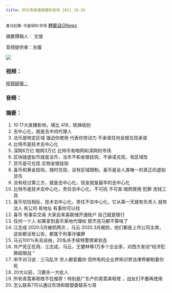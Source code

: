 ```yaml
---
title: 郭文贵直播摘要和音频 2021.10.20
---
```

`喜马拉雅-华盛顿DC农场` [轉載自GNews](https://gnews.org/zh-hans/1606642/)

摘要撰稿人： 文俊

音频提供者：左媛


![](https://assets.gnews.org/wp-content/uploads/2021/10/Screen-Shot-2021-10-20-at-2.19.13-PM.png)


### 视频：

[视频链接：](https://gtv.org/video/id=61700c08304e992109b806ee)

### 音频：

### 摘要：

1. 10·17大直播影响，堪比 419，核弹级别
2. 去中心化，就是去中间代理人
3. 法币是特定区域 强迫你使用 代表你劳动力 不承诺任何金银兑现承诺
4. 比特币是技术去中心化
5. 深网6万亿 暗网3万亿 比特币有暗网和深网的市场
6. 区块链虚拟币就是法币，法币不和金银挂钩，不承诺兑现，有区域性
7. 货币是可兑现 实物金银挂钩
8. 喜币和黄金挂钩，随时兑现，没有区域限制。喜币是全人类唯一的真正的虚拟货币
9. 没有经过第三方，就是去中心化，现金就是最早的去中心化
10. 比特币是技术去中心化，责任去中心化，不可找 不可查 暗网使用 犯罪 洗钱工具
11. 喜币恰恰相反，技术去中心化，责任不去中心化，它从第一天就有负责人 就有法人 有公司 有地址 有事你可以找
12. 喜币 有事实交易 大家会来喜联储开通账户 自己就是银行
13. 任何一个人 如果拿到喜币某地代理权 那杰克马都不算啥了
14. 江志成 2020.5月被抓两次 ，马云 2020.3月被抓，他们都是上市公司主席，这些都没有公告，都属于刑事诈骗罪
15. 马云100%失去自由，20名杀手级特警绑架状态
16. 共产党正在用，江志成，马云，王健林等1万多个企业家，对西方发动“经济犯罪超限战 ”
17. 宋平对习说：三马乱华 穷人都爱戴你 但所有的企业界知识界法律界都盼着你死
18. 20大以前，习要杀一大批人
19. 所有青蒿素哌喹不在推荐！特别是广东产的青蒿素哌喹 ，战友们不要再使用
20. 怎么联系?可以通过农场和联盟委联系七哥
